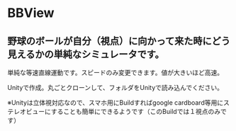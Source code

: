 # BBView

## 野球のボールが自分（視点）に向かって来た時にどう見えるかの単純なシミュレータです。

単純な等速直線運動です。スピードのみ変更できます。値が大きいほど高速。

Unityで作成。丸ごとクローンして、フォルダをUnityで読み込んでください。

※Unityは立体視対応なので、スマホ用にBuildすればgoogle cardboard等用にステレオビューにすることも簡単にできるようです（このBuildでは１視点のみです）

